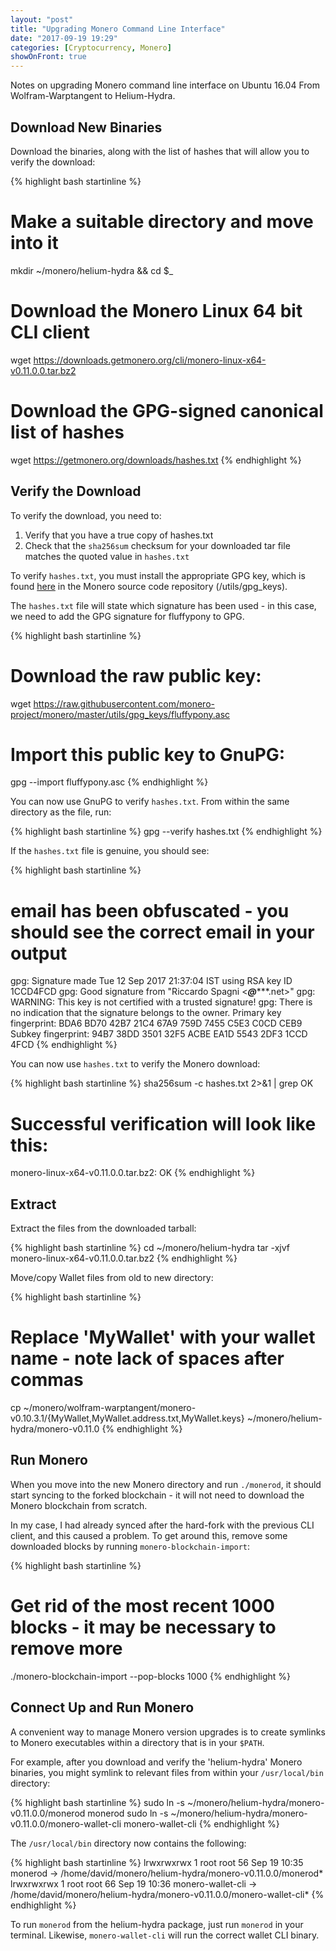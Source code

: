 ```yaml
---
layout: "post"
title: "Upgrading Monero Command Line Interface"
date: "2017-09-19 19:29"
categories: [Cryptocurrency, Monero]
showOnFront: true
---
```

Notes on upgrading Monero command line interface on Ubuntu 16.04 From Wolfram-Warptangent to Helium-Hydra.

## Download New Binaries
Download the binaries, along with the list of hashes that will allow you to verify the download:

{% highlight bash startinline %}
# Make a suitable directory and move into it
mkdir ~/monero/helium-hydra && cd $_

# Download the Monero Linux 64 bit CLI client
wget https://downloads.getmonero.org/cli/monero-linux-x64-v0.11.0.0.tar.bz2

# Download the GPG-signed canonical list of hashes
wget https://getmonero.org/downloads/hashes.txt
{% endhighlight %}

## Verify the Download
To verify the download, you need to:

1. Verify that you have a true copy of hashes.txt
2. Check that the `sha256sum` checksum for your downloaded tar file matches the quoted value in `hashes.txt`

To verify `hashes.txt`, you must install the appropriate GPG key, which is found [here](https://github.com/monero-project/monero/tree/master/utils/gpg_keys) in the Monero source code repository (/utils/gpg_keys).

The `hashes.txt` file will state which signature has been used - in this case, we need to add the GPG signature for fluffypony to GPG.

{% highlight bash startinline %}
# Download the raw public key:
wget https://raw.githubusercontent.com/monero-project/monero/master/utils/gpg_keys/fluffypony.asc

# Import this public key to GnuPG:
gpg --import fluffypony.asc
{% endhighlight %}

You can now use GnuPG to verify `hashes.txt`. From within the same directory as the file, run:

{% highlight bash startinline %}
gpg --verify hashes.txt
{% endhighlight %}

If the `hashes.txt` file is genuine, you should see:

{% highlight bash startinline %}
# email has been obfuscated - you should see the correct email in your output
gpg: Signature made Tue 12 Sep 2017 21:37:04 IST using RSA key ID 1CCD4FCD
gpg: Good signature from "Riccardo Spagni <***@******.net>"
gpg: WARNING: This key is not certified with a trusted signature!
gpg:          There is no indication that the signature belongs to the owner.
Primary key fingerprint: BDA6 BD70 42B7 21C4 67A9  759D 7455 C5E3 C0CD CEB9
     Subkey fingerprint: 94B7 38DD 3501 32F5 ACBE  EA1D 5543 2DF3 1CCD 4FCD
{% endhighlight %}

You can now use `hashes.txt` to verify the Monero download:

{% highlight bash startinline %}
sha256sum -c hashes.txt 2>&1 | grep OK

# Successful verification will look like this:
monero-linux-x64-v0.11.0.0.tar.bz2: OK
{% endhighlight %}

## Extract
Extract the files from the downloaded tarball:

{% highlight bash startinline %}
cd ~/monero/helium-hydra
tar -xjvf monero-linux-x64-v0.11.0.0.tar.bz2
{% endhighlight %}

Move/copy Wallet files from old to new directory:

{% highlight bash startinline %}
# Replace 'MyWallet' with your wallet name - note lack of spaces after commas
cp ~/monero/wolfram-warptangent/monero-v0.10.3.1/{MyWallet,MyWallet.address.txt,MyWallet.keys} ~/monero/helium-hydra/monero-v0.11.0
{% endhighlight %}

## Run Monero
When you move into the new Monero directory and run `./monerod`, it should start syncing to the forked blockchain - it will not need to download the Monero blockchain from scratch.

In my case, I had already synced after the hard-fork with the previous CLI client, and this caused a problem. To get around this, remove some downloaded blocks by running `monero-blockchain-import`:

{% highlight bash startinline %}
# Get rid of the most recent 1000 blocks - it may be necessary to remove more
./monero-blockchain-import --pop-blocks 1000
{% endhighlight %}

## Connect Up and Run Monero
A convenient way to manage Monero version upgrades is to create symlinks to Monero executables within a directory that is in your `$PATH`.

For example, after you download and verify the 'helium-hydra' Monero binaries, you might symlink to relevant files from within your `/usr/local/bin` directory:

{% highlight bash startinline %}
sudo ln -s ~/monero/helium-hydra/monero-v0.11.0.0/monerod monerod
sudo ln -s ~/monero/helium-hydra/monero-v0.11.0.0/monero-wallet-cli monero-wallet-cli
{% endhighlight %}

The `/usr/local/bin` directory now contains the following:

{% highlight bash startinline %}
lrwxrwxrwx  1 root  root       56 Sep 19 10:35 monerod -> /home/david/monero/helium-hydra/monero-v0.11.0.0/monerod*
lrwxrwxrwx  1 root  root       66 Sep 19 10:36 monero-wallet-cli -> /home/david/monero/helium-hydra/monero-v0.11.0.0/monero-wallet-cli*
{% endhighlight %}

To run `monerod` from the helium-hydra package, just run `monerod` in your terminal.
Likewise, `monero-wallet-cli` will run the correct wallet CLI binary.
